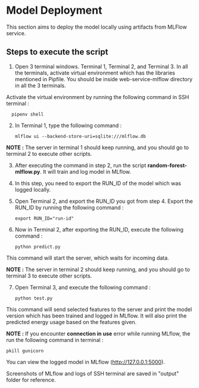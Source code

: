 # Model Deployment

This section aims to deploy the model locally using artifacts from MLFlow service.

## Steps to execute the script

1. Open 3 terminal windows. Terminal 1, Terminal 2, and Terminal 3. In all the terminals, activate virtual environment which has the libraries mentioned in Pipfile. You should be inside web-service-mlflow directory in all the 3 terminals. 

Activate the virtual environment by running the following command in SSH terminal :

      pipenv shell

2. In Terminal 1, type the following command :

       mlflow ui --backend-store-uri=sqlite:///mlflow.db 


**NOTE :** The server in terminal 1 should keep running, and you should go to terminal 2 to execute other scripts.

3. After executing the command in step 2, run the script **random-forest-mlflow.py**. It will train and log model in MLflow.

4. In this step, you need to export the RUN_ID of the model which was logged locally.

5. Open Terminal 2, and export the RUN_ID you got from step 4. Export the RUN_ID by running the following command : 

       export RUN_ID="run-id"
   

6. Now in Terminal 2, after exporting the RUN_ID, execute the following command : 

       python predict.py

This command will start the server, which waits for incoming data.

**NOTE :** The server in terminal 2 should keep running, and you should go to terminal 3 to execute other scripts.

7. Open Terminal 3, and execute the following command : 

       python test.py

This command will send selected features to the server and print the model version which has been trained and logged in MLflow. It will also print the predicted energy usage based on the features given.

**NOTE :** If you encounter **connection in use** error while running MLflow, the run the following command in terminal :

    pkill gunicorn

You can view the logged model in MLflow (http://127.0.0.1:5000).

Screenshots of MLflow and logs of SSH terminal are saved in "output" folder for reference.
